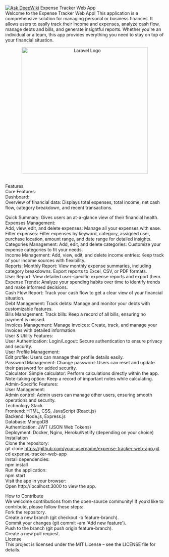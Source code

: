 <a href="https://deepwiki.com/rabbi696/expense-tracker-web-app"><img src="https://deepwiki.com/badge.svg" alt="Ask DeepWiki"></a>
Expense Tracker Web App<br>
Welcome to the Expense Tracker Web App! This application is a comprehensive solution for managing personal or business finances. It allows users to easily track their income and expenses, analyze cash flow, manage debts and bills, and generate insightful reports. Whether you're an individual or a team, this app provides everything you need to stay on top of your financial situation.<br>

<p align="center"><a href="https://laravel.com" target="_blank"><img src="https://iili.io/F09Slbp.png" width="400" alt="Laravel Logo"></a></p>
<br>
Features<br>
Core Features:<br>
Dashboard:<br>
Overview of financial data: Displays total expenses, total income, net cash flow, category breakdown, and recent transactions.<br>

Quick Summary: Gives users an at-a-glance view of their financial health.
<br>
Expenses Management:<br>
Add, view, edit, and delete expenses: Manage all your expenses with ease.
<br>
Filter expenses: Filter expenses by keyword, category, assigned user, purchase location, amount range, and date range for detailed insights.
<br>
Categories Management:
Add, edit, and delete categories: Customize your expense categories to fit your needs.
<br>
Income Management:
Add, view, edit, and delete income entries: Keep track of your income sources with flexibility.
<br>
Reports:
Monthly Report: View monthly expense summaries, including category breakdowns. Export reports to Excel, CSV, or PDF formats.
<br>
User Report: View detailed user-specific expense reports and export them.
<br>
Expense Trends: Analyze your spending habits over time to identify trends and make informed decisions.
<br>
Cash Flow Report: Track your cash flow to get a clear view of your financial situation.
<br>
Debt Management:
Track debts: Manage and monitor your debts with customizable features.
<br>
Bills Management:
Track bills: Keep a record of all bills, ensuring no payment is missed.
<br>
Invoices Management:
Manage invoices: Create, track, and manage your invoices with detailed information.
<br>
User & Utility Features:<br>
User Authentication:
Login/Logout: Secure authentication to ensure privacy and security.
<br>
User Profile Management:<br>
Edit profile: Users can manage their profile details easily.
<br>
Password Management:
Change password: Users can reset and update their password for added security.
<br>
Calculator:
Simple calculator: Perform calculations directly within the app.
<br>
Note-taking option: Keep a record of important notes while calculating.
<br>
Admin-Specific Features:<br>
User Management:<br>
Admin control: Admin users can manage other users, ensuring smooth operations and security.
<br>
Technology Stack<br>
Frontend: HTML, CSS, JavaScript (React.js)
<br>
Backend: Node.js, Express.js
<br>
Database: MongoDB
<br>
Authentication: JWT (JSON Web Tokens)
<br>
Deployment: Docker, Nginx, Heroku/Netlify (depending on your choice)
<br>
Installation<br>
Clone the repository:<br>
git clone https://github.com/your-username/expense-tracker-web-app.git
<br>cd expense-tracker-web-app<br>
Install dependencies:
<br>
npm install<br>
Run the application:
<br>
npm start<br>
Visit the app in your browser:<br>
Open http://localhost:3000 to view the app.<br>

How to Contribute<br>
We welcome contributions from the open-source community! If you’d like to contribute, please follow these steps:
<br>
Fork the repository.
<br>
Create a new branch (git checkout -b feature-branch).
<br>
Commit your changes (git commit -am 'Add new feature').
<br>
Push to the branch (git push origin feature-branch).
<br>
Create a new pull request.
<br>
License<br>
This project is licensed under the MIT License – see the LICENSE file for details.
